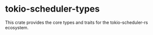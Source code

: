 # tokio-scheduler-types

This crate provides the core types and traits for the tokio-scheduler-rs ecosystem.